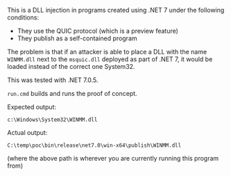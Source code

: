 This is a DLL injection in programs created using .NET 7 under the following
conditions:
* They use the QUIC protocol (which is a preview feature)
* They publish as a self-contained program

The problem is that if an attacker is able to place a DLL with the name `WINMM.dll`
next to the `msquic.dll` deployed as part of .NET 7, it would be loaded instead
of the correct one System32.

This was tested with .NET 7.0.5.

`run.cmd` builds and runs the proof of concept.

Expected output:

```
c:\Windows\System32\WINMM.dll
```

Actual output:

```
C:\temp\poc\bin\release\net7.0\win-x64\publish\WINMM.dll
```

(where the above path is wherever you are currently running this program from)

